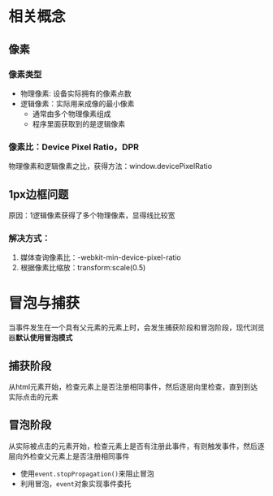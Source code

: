 # 相关概念

## 像素

### 像素类型
- 物理像素: 设备实际拥有的像素点数
- 逻辑像素：实际用来成像的最小像素
  - 通常由多个物理像素组成
  - 程序里面获取到的是逻辑像素

### 像素比：Device Pixel Ratio，DPR
  物理像素和逻辑像素之比，获得方法：window.devicePixelRatio


## 1px边框问题
原因：1逻辑像素获得了多个物理像素，显得线比较宽

### 解决方式： 
1. 媒体查询像素比：-webkit-min-device-pixel-ratio
2. 根据像素比缩放：transform:scale(0.5)


# 冒泡与捕获
当事件发生在一个具有父元素的元素上时，会发生捕获阶段和冒泡阶段，现代浏览器**默认使用冒泡模式**

## 捕获阶段
从html元素开始，检查元素上是否注册相同事件，然后逐层向里检查，直到到达实际点击的元素
## 冒泡阶段
从实际被点击的元素开始，检查元素上是否有注册此事件，有则触发事件，然后逐层向外检查父元素上是否注册相同事件
- 使用`event.stopPropagation()`来阻止冒泡
- 利用冒泡，`event`对象实现事件委托

